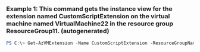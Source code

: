 ### Example 1: This command gets the instance view for the extension named CustomScriptExtension on the virtual machine named VirtualMachine22 in the resource group ResourceGroup11. (autogenerated)
```powershell
PS C:\> Get-AzVMExtension -Name CustomScriptExtension -ResourceGroupName ResourceGroup11 -Status  -VMName VirtualMachine22
```

